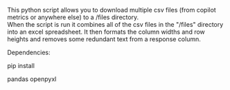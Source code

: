 This python script allows you to download multiple csv files (from copilot metrics or anywhere else) to a /files directory.  
When the script is run it combines all of the csv files in the "/files" directory into an excel spreadsheet.
It then formats the column widths and row heights and removes some redundant text from a response column.

Dependencies:

pip install

pandas
openpyxl
